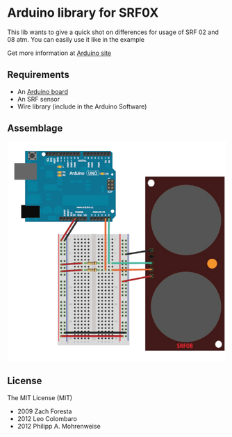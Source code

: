 Arduino library for SRF0X
=========================

This lib wants to give a quick shot on differences for usage of SRF 02 and 08 atm.
You can easily use it like in the example

Get more information at [Arduino site](http://arduino.cc/playground/Main/SonarSrf08)

Requirements
------------
* An [Arduino board](http://arduino.cc/)
* An SRF sensor
* Wire library (include in the Arduino Software)

Assemblage
----------
![schema](schema.png)

License
-------
The MIT License (MIT)
* 2009 Zach Foresta
* 2012 Leo Colombaro
* 2012 Philipp A. Mohrenweise
